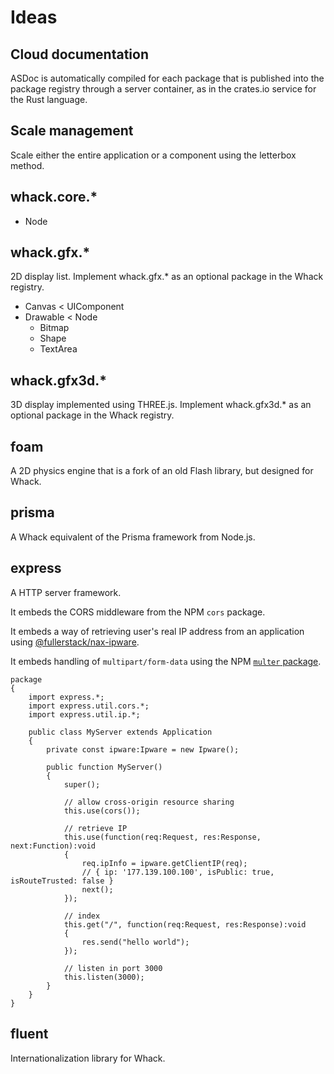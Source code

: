 # Ideas

## Cloud documentation

ASDoc is automatically compiled for each package that is published into the package registry through a server container, as in the crates.io service for the Rust language.

## Scale management

Scale either the entire application or a component using the letterbox method.

## whack.core.\*

- Node

## whack.gfx.\*

2D display list. Implement whack.gfx.\* as an optional package in the Whack registry.

- Canvas \< UIComponent
- Drawable \< Node
  - Bitmap
  - Shape
  - TextArea

## whack.gfx3d.\*

3D display implemented using THREE.js. Implement whack.gfx3d.\* as an optional package in the Whack registry.

## foam

A 2D physics engine that is a fork of an old Flash library, but designed for Whack.

## prisma

A Whack equivalent of the Prisma framework from Node.js.

## express

A HTTP server framework.

It embeds the CORS middleware from the NPM `cors` package.

It embeds a way of retrieving user's real IP address from an application using [@fullerstack/nax-ipware](https://github.com/neekware/fullerstack/tree/main/libs/nax-ipware).

It embeds handling of `multipart/form-data` using the NPM [`multer` package](https://www.npmjs.com/package/multer).

```
package
{
    import express.*;
    import express.util.cors.*;
    import express.util.ip.*;

    public class MyServer extends Application
    {
        private const ipware:Ipware = new Ipware();

        public function MyServer()
        {
            super();

            // allow cross-origin resource sharing
            this.use(cors());

            // retrieve IP
            this.use(function(req:Request, res:Response, next:Function):void
            {
                req.ipInfo = ipware.getClientIP(req);
                // { ip: '177.139.100.100', isPublic: true, isRouteTrusted: false }
                next();
            });

            // index
            this.get("/", function(req:Request, res:Response):void
            {
                res.send("hello world");
            });

            // listen in port 3000
            this.listen(3000);
        }
    }
}
```

## fluent

Internationalization library for Whack.